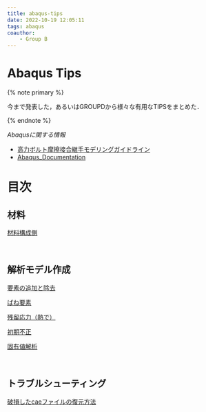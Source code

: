 ```yaml
---
title: abaqus-tips
date: 2022-10-19 12:05:11
tags: abaqus
coauthor:
    - Group B
---
```


# Abaqus Tips

{% note primary %}

今まで発表した，あるいはGROUPDから様々な有用なTIPSをまとめた．

{% endnote %}

*Abaqusに関する情報*
* [高力ボルト摩擦接合継手モデリングガイドライン](https://cdn.jsdelivr.net/gh/ChenYu-K/brwiki@master/source/doc/BMR_V1.pdf)
* [Abaqus_Documentation](https://help.3ds.com/2020/English/DSSIMULIA_Established/SIMULIA_Established_FrontmatterMap/sim-r-DSDocAbaqus.htm?ContextScope=all)

# 目次

## 材料


[材料構成側](./constitutive-equation-materials.html)

</br>

## 解析モデル作成


[要素の追加と除去](./Analytical_model_creation.html)


[ばね要素](./spring_element.html)


[残留応力（熱で）](./zanryuouryoku.html)

[初期不正](./initial-deflection.html)

[固有値解析](./Eigenvalue_analysis.html)

</br>

## トラブルシューティング


[破損したcaeファイルの復元方法](./Abaqus‗cae_recover.html)
